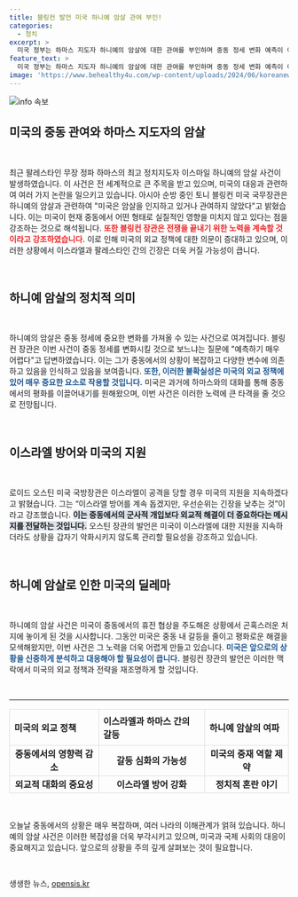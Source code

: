```yaml
---
title: 블링컨 발언 미국 하니예 암살 관여 부인!
categories:
  - 정치
excerpt: >
  미국 정부는 하마스 지도자 하니예의 암살에 대한 관여를 부인하며 중동 정세 변화 예측이 어렵다고 밝혔습니다. 블링컨과 오스틴은 외교적 해결을 강조했지만, 이스라엘 공격 시 지원 의사는 명확히 했습니다.
feature_text: >
  미국 정부는 하마스 지도자 하니예의 암살에 대한 관여를 부인하며 중동 정세 변화 예측이 어렵다고 밝혔습니다. 블링컨과 오스틴은 외교적 해결을 강조했지만, 이스라엘 공격 시 지원 의사는 명확히 했습니다.
image: 'https://www.behealthy4u.com/wp-content/uploads/2024/06/koreanews.jpg'
---
```


<p><img src="https://www.behealthy4u.com/wp-content/uploads/2024/06/koreanews.jpg" alt="info 속보" /></p>

<h2 data-ke-size="size26">미국의 중동 관여와 하마스 지도자의 암살</h2>

<p data-ke-size="size16">&nbsp;</p>

<p data-ke-size="size16">최근 팔레스타인 무장 정파 하마스의 최고 정치지도자 이스마일 하니예의 암살 사건이 발생하였습니다. 이 사건은 전 세계적으로 큰 주목을 받고 있으며, 미국의 대응과 관련하여 여러 가지 논란을 일으키고 있습니다. 아시아 순방 중인 토니 블링컨 미국 국무장관은 하니예의 암살과 관련하여 "미국은 암살을 인지하고 있거나 관여하지 않았다"고 밝혔습니다. 이는 미국이 현재 중동에서 어떤 형태로 실질적인 영향을 미치지 않고 있다는 점을 강조하는 것으로 해석됩니다. <b><span style="color: #ee2323;">또한 블링컨 장관은 전쟁을 끝내기 위한 노력을 계속할 것이라고 강조하였습니다.</span></b> 이로 인해 미국의 외교 정책에 대한 의문이 증대하고 있으며, 이러한 상황에서 이스라엘과 팔레스타인 간의 긴장은 더욱 커질 가능성이 큽니다.</p>

<p data-ke-size="size16">&nbsp;</p>

<h2 data-ke-size="size26">하니예 암살의 정치적 의미</h2>

<p data-ke-size="size16">&nbsp;</p>

<p data-ke-size="size16">하니예의 암살은 중동 정세에 중요한 변화를 가져올 수 있는 사건으로 여겨집니다. 블링컨 장관은 이번 사건이 중동 정세를 변화시킬 것으로 보느냐는 질문에 "예측하기 매우 어렵다"고 답변하였습니다. 이는 그가 중동에서의 상황이 복잡하고 다양한 변수에 의존하고 있음을 인식하고 있음을 보여줍니다. <b><span style="color: #1a5490;">또한, 이러한 불확실성은 미국의 외교 정책에 있어 매우 중요한 요소로 작용할 것입니다.</span></b> 미국은 과거에 하마스와의 대화를 통해 중동에서의 평화를 이끌어내기를 원해왔으며, 이번 사건은 이러한 노력에 큰 타격을 줄 것으로 전망됩니다.</p>

<p data-ke-size="size16">&nbsp;</p>

<h2 data-ke-size="size26">이스라엘 방어와 미국의 지원</h2>

<p data-ke-size="size16">&nbsp;</p>

<p data-ke-size="size16">로이드 오스틴 미국 국방장관은 이스라엘이 공격을 당할 경우 미국의 지원을 지속하겠다고 밝혔습니다. 그는 “이스라엘 방어를 계속 돕겠지만, 우선순위는 긴장을 낮추는 것”이라고 강조했습니다. <b><span style="background-color: #21538527;">이는 중동에서의 군사적 개입보다 외교적 해결이 더 중요하다는 메시지를 전달하는 것입니다.</span></b> 오스틴 장관의 발언은 미국이 이스라엘에 대한 지원을 지속하더라도 상황을 갑자기 악화시키지 않도록 관리할 필요성을 강조하고 있습니다.</p>

<p data-ke-size="size16">&nbsp;</p>

<h2 data-ke-size="size26">하니예 암살로 인한 미국의 딜레마</h2>

<p data-ke-size="size16">&nbsp;</p>

<p data-ke-size="size16">하니예의 암살 사건은 미국이 중동에서의 휴전 협상을 주도해온 상황에서 곤혹스러운 처지에 놓이게 된 것을 시사합니다. 그동안 미국은 중동 내 갈등을 줄이고 평화로운 해결을 모색해왔지만, 이번 사건은 그 노력을 더욱 어렵게 만들고 있습니다. <b><span style="color: #1a5490;">미국은 앞으로의 상황을 신중하게 분석하고 대응해야 할 필요성이 큽니다.</span></b> 블링컨 장관의 발언은 이러한 맥락에서 미국의 외교 정책과 전략을 재조명하게 할 것입니다.</p>

<p data-ke-size="size16">&nbsp;</p>

<hr />

<table style="width:100%; border-collapse:collapse;">
<tr>
<td style="border:1px solid #dddddd; text-align:left; padding:8px;">
<b>미국의 외교 정책</b>
</td>
<td style="border:1px solid #dddddd; text-align:left; padding:8px;">
<b>이스라엘과 하마스 간의 갈등</b>
</td>
<td style="border:1px solid #dddddd; text-align:left; padding:8px;">
<b>하니예 암살의 여파</b>
</td>
</tr>
<tr>
<td style="border:1px solid #dddddd; text-align:center; height: 17px;">
<b>중동에서의 영향력 감소</b>
</td>
<td style="border:1px solid #dddddd; text-align:center; height: 17px;">
<b>갈등 심화의 가능성</b>
</td>
<td style="border:1px solid #dddddd; text-align:center; height: 17px;">
<b>미국의 중재 역할 제약</b>
</td>
</tr>
<tr>
<td style="border:1px solid #dddddd; text-align:center; height: 17px;">
<b>외교적 대화의 중요성</b>
</td>
<td style="border:1px solid #dddddd; text-align:center; height: 17px;">
<b>이스라엘 방어 강화</b>
</td>
<td style="border:1px solid #dddddd; text-align:center; height: 17px;">
<b>정치적 혼란 야기</b>
</td>
</tr>
</table>

<p data-ke-size="size16">&nbsp;</p>

<p data-ke-size="size16">오늘날 중동에서의 상황은 매우 복잡하며, 여러 나라의 이해관계가 얽혀 있습니다. 하니예의 암살 사건은 이러한 복잡성을 더욱 부각시키고 있으며, 미국과 국제 사회의 대응이 중요해지고 있습니다. 앞으로의 상황을 주의 깊게 살펴보는 것이 필요합니다. &nbsp;</p>

<p data-ke-size="size16">&nbsp;</p>
생생한 뉴스, <a href="https://opensis.kr" rel="dofollow">opensis.kr</a>


